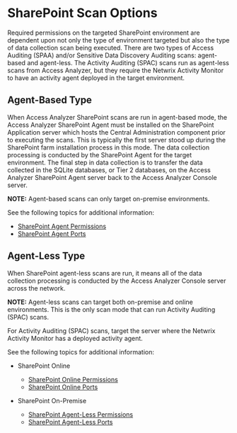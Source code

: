 # SharePoint Scan Options

Required permissions on the targeted SharePoint environment are dependent upon not only the type of environment targeted but also the type of data collection scan being executed. There are two types of Access Auditing (SPAA) and/or Sensitive Data Discovery Auditing scans: agent-based and agent-less. The Activity Auditing (SPAC) scans run as agent-less scans from Access Analyzer, but they require the Netwrix Activity Monitor to have an activity agent deployed in the target environment.

## Agent-Based Type

When Access Analyzer SharePoint scans are run in agent-based mode, the Access Analyzer SharePoint Agent must be installed on the SharePoint Application server which hosts the Central Administration component prior to executing the scans. This is typically the first server stood up during the SharePoint farm installation process in this mode. The data collection processing is conducted by the SharePoint Agent for the target environment. The final step in data collection is to transfer the data collected in the SQLite databases, or Tier 2 databases, on the Access Analyzer SharePoint Agent server back to the Access Analyzer Console server.

__NOTE:__ Agent-based scans can only target on-premise environments.

See the following topics for additional information:

- [SharePoint Agent Permissions](/docs/product_docs/accessanalyzer/accessanalyzer/enterpriseauditor/requirements/solutions/sharepoint/agentpermissions.md)
- [SharePoint Agent Ports](/docs/product_docs/accessanalyzer/accessanalyzer/enterpriseauditor/requirements/solutions/sharepoint/agentports.md)

## Agent-Less Type

When SharePoint agent-less scans are run, it means all of the data collection processing is conducted by the Access Analyzer Console server across the network.

__NOTE:__ Agent-less scans can target both on-premise and online environments. This is the only scan mode that can run Activity Auditing (SPAC) scans.

For Activity Auditing (SPAC) scans, target the server where the Netwrix Activity Monitor has a deployed activity agent.

See the following topics for additional information:

- SharePoint Online

  - [SharePoint Online Permissions](/docs/product_docs/accessanalyzer/accessanalyzer/enterpriseauditor/requirements/solutions/sharepoint/onlinepermissions.md)
  - [SharePoint Online Ports](/docs/product_docs/accessanalyzer/accessanalyzer/enterpriseauditor/requirements/solutions/sharepoint/onlineports.md)
- SharePoint On-Premise

  - [SharePoint Agent-Less Permissions](/docs/product_docs/accessanalyzer/accessanalyzer/enterpriseauditor/requirements/solutions/sharepoint/agentlesspermissions.md)
  - [SharePoint Agent-Less Ports](/docs/product_docs/accessanalyzer/accessanalyzer/enterpriseauditor/requirements/solutions/sharepoint/agentlessports.md)
